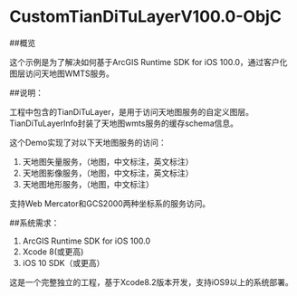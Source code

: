 # CustomTianDiTuLayerV100.0-ObjC

##概览

这个示例是为了解决如何基于ArcGIS Runtime SDK for iOS 100.0，通过客户化图层访问天地图WMTS服务。

##说明：

工程中包含的TianDiTuLayer，是用于访问天地图服务的自定义图层。TianDiTuLayerInfo封装了天地图wmts服务的缓存schema信息。

这个Demo实现了对以下天地图服务的访问：

1. 天地图矢量服务，（地图，中文标注，英文标注）
2. 天地图影像服务，（地图，中文标注，英文标注）
3. 天地图地形服务，（地图，中文标注）

支持Web Mercator和GCS2000两种坐标系的服务访问。

##系统需求：

1. ArcGIS Runtime SDK for iOS 100.0
2. Xcode 8(或更高)
3. iOS 10 SDK（或更高）

这是一个完整独立的工程，基于Xcode8.2版本开发，支持iOS9以上的系统部署。

